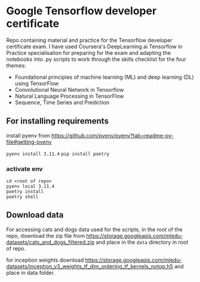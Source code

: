 # Google Tensorflow developer certificate

Repo containing material and practice for the Tensorflow developer certificate exam.
I have used Coursera's DeepLearning.ai  Tensorflow in Practice specialisation for preparing for the exam and adapting
the notebooks into .py scripts to work through the skills checklist for the four themes:


* Foundational principles of machine learning (ML) and deep learning (DL)
using TensorFlow
* Convolutional Neural Network in Tensorflow
* Natural Language Processing in TensorFlow
* Sequence, Time Series and Prediction


## For installing requirements


install pyenv from https://github.com/pyenv/pyenv?tab=readme-ov-file#getting-pyenv

`pyenv install 3.11.4`
`pip install poetry`

### activate env

```
cd <root of repo>
pyenv local 3.11.4
poetry install
poetry shell
```

## Download data 

For accessing cats and dogs data used for the scripts, in the root of the repo, download the
zip file from https://storage.googleapis.com/mledu-datasets/cats_and_dogs_filtered.zip and place in 
the `data` directory in root of repo.

for inception weights download https://storage.googleapis.com/mledu-datasets/inception_v3_weights_tf_dim_ordering_tf_kernels_notop.h5 
and place in data folder.